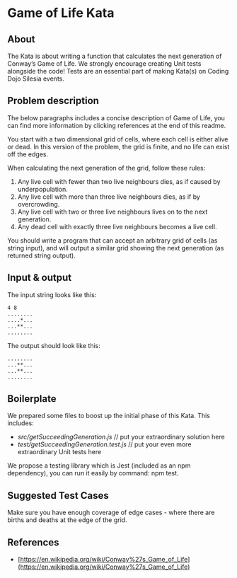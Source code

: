 # Game of Life Kata 

## About

The Kata is about writing a function that calculates 
the next generation of Conway’s Game of Life.
We strongly encourage creating Unit tests alongside
the code! Tests are an essential part of making Kata(s)
on Coding Dojo Silesia events.

## Problem description

The below paragraphs includes a concise description
of Game of Life, you can find more information
by clicking references at the end of this readme.

You start with a two dimensional grid of cells, where
each cell is either alive or dead. In this version of
the problem, the grid is finite, and no life can exist
off the edges.

When calculating the next generation of the grid, follow
these rules:

1. Any live cell with fewer than two live neighbours dies, as if caused by underpopulation.
2. Any live cell with more than three live neighbours dies, as if by overcrowding.
3. Any live cell with two or three live neighbours lives on to the next generation.
4. Any dead cell with exactly three live neighbours becomes a live cell.

You should write a program that can accept an arbitrary
grid of cells (as string input), and will output a similar grid
showing the next generation (as returned string output).

## Input & output

The input string looks like this:
```
4 8
........
....*...
...**...
........
```

The output should look like this:
```
........
...**...
...**...
........
```

## Boilerplate

We prepared some files to boost up the initial phase of
this Kata. This includes:
- _src/getSucceedingGeneration.js_ // put your extraordinary solution here
- _test/getSucceedingGeneration.test.js_ // put your even more extraordinary Unit tests here

We propose a testing library which is Jest (included as an npm
dependency), you can run it easily by command: npm test.

## Suggested Test Cases

Make sure you have enough coverage of edge cases - where
there are births and deaths at the edge of the grid.

## References

- [https://en.wikipedia.org/wiki/Conway%27s_Game_of_Life](https://en.wikipedia.org/wiki/Conway%27s_Game_of_Life)

